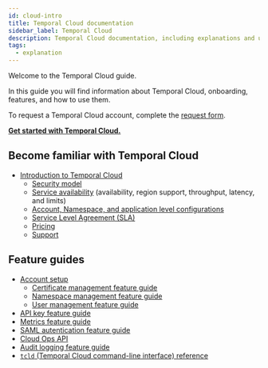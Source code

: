 ```yaml
---
id: cloud-intro
title: Temporal Cloud documentation
sidebar_label: Temporal Cloud
description: Temporal Cloud documentation, including explanations and usage.
tags:
  - explanation
---
```


Welcome to the Temporal Cloud guide.

In this guide you will find information about Temporal Cloud, onboarding, features, and how to use them.

To request a Temporal Cloud account, complete the [request form](https://pages.temporal.io/cloud-request-access).

**[Get started with Temporal Cloud.](/cloud/get-started)**

## Become familiar with Temporal Cloud

- [Introduction to Temporal Cloud](/cloud/introduction)
  - [Security model](/cloud/security-cloud-intro)
  - [Service availability](/cloud/availability-overview) (availability, region support, throughput, latency, and limits)
  - [Account, Namespace, and application level configurations](/cloud/limits)
  - [Service Level Agreement (SLA)](/cloud/sla)
  - [Pricing](/cloud/pricing)
  - [Support](/cloud/support)

## Feature guides

- [Account setup](/cloud/account-setup)
  - [Certificate management feature guide](/cloud/certificates)
  - [Namespace management feature guide](/cloud/namespaces)
  - [User management feature guide](/cloud/users)
- [API key feature guide](/cloud/api-keys/api-keys)
- [Metrics feature guide](/cloud/metrics)
- [SAML autentication feature guide](/cloud/saml)
- [Cloud Ops API](/cloud/cloud-ops-api)
- [Audit logging feature guide](/cloud/audit-logging)
- [`tcld` (Temporal Cloud command-line interface) reference](/cloud/tcld)
